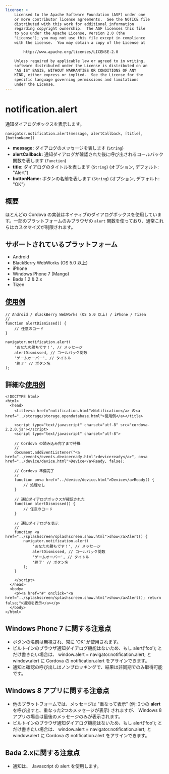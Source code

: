 ```yaml
---
license: >
    Licensed to the Apache Software Foundation (ASF) under one
    or more contributor license agreements.  See the NOTICE file
    distributed with this work for additional information
    regarding copyright ownership.  The ASF licenses this file
    to you under the Apache License, Version 2.0 (the
    "License"); you may not use this file except in compliance
    with the License.  You may obtain a copy of the License at

        http://www.apache.org/licenses/LICENSE-2.0

    Unless required by applicable law or agreed to in writing,
    software distributed under the License is distributed on an
    "AS IS" BASIS, WITHOUT WARRANTIES OR CONDITIONS OF ANY
    KIND, either express or implied.  See the License for the
    specific language governing permissions and limitations
    under the License.
---
```


notification.alert
==================

通知ダイアログボックスを表示します。

    navigator.notification.alert(message, alertCallback, [title], [buttonName])

- __message:__ ダイアログのメッセージを表します (`String`)
- __alertCallback:__ 通知ダイアログが確認された後に呼び出されるコールバック関数を表します (`Function`)
- __title:__ ダイアログのタイトルを表します (`String`) (オプション, デフォルト: "Alert")
- __buttonName:__ ボタンの名前を表します (`String`) (オプション, デフォルト: "OK")

概要
-----------

ほとんどの Cordova の実装はネイティブのダイアログボックスを使用しています。一部のプラットフォームのみブラウザの `alert` 関数を使っており、通常これらはカスタマイズが制限されます。

サポートされているプラットフォーム
-------------------

- Android
- BlackBerry WebWorks (OS 5.0 以上)
- iPhone
- Windows Phone 7 (Mango)
- Bada 1.2 & 2.x
- Tizen

<a href="../storage/storage.opendatabase.html">使用例</a>
-------------

    // Android / BlackBerry WebWorks (OS 5.0 以上) / iPhone / Tizen
    //
    function alertDismissed() {
        // 任意のコード
    }

    navigator.notification.alert(
        'あなたの勝ちです！', // メッセージ
        alertDismissed, // コールバック関数
        'ゲームオーバー', // タイトル
        '終了' // ボタン名
    );

詳細な<a href="../storage/storage.opendatabase.html">使用例</a>
------------

    <!DOCTYPE html>
    <html>
      <head>
        <title><a href="notification.html">Notification</a> の<a href="../storage/storage.opendatabase.html">使用例</a></title>

        <script type="text/javascript" charset="utf-8" src="cordova-2.2.0.js"></script>
        <script type="text/javascript" charset="utf-8">

        // Cordova の読み込み完了まで待機
        //
        document.addEventListener("<a href="../events/events.deviceready.html">deviceready</a>", on<a href="../device/device.html">Device</a>Ready, false);

        // Cordova 準備完了
        //
        function on<a href="../device/device.html">Device</a>Ready() {
            // 処理なし
        }

        // 通知ダイアログボックスが確認された
        function alertDismissed() {
            // 任意のコード
        }

        // 通知ダイアログを表示
        //
        function <a href="../splashscreen/splashscreen.show.html">show</a>Alert() {
            navigator.notification.alert(
                'あなたの勝ちです！', // メッセージ
                alertDismissed, // コールバック関数
                'ゲームオーバー', // タイトル
                '終了' // ボタン名
            );
        }

        </script>
      </head>
      <body>
        <p><a href="#" onclick="<a href="../splashscreen/splashscreen.show.html">show</a>Alert(); return false;">通知を表示</a></p>
      </body>
    </html>

Windows Phone 7 に関する注意点
-------------

- ボタンの名前は無視され、常に 'OK' が使用されます。
- ビルトインのブラウザ通知ダイアログ機能はないため、もし alert('foo'); とだけ書きたい場合は、 window.alert = navigator.notification.alert; と window.alert に Cordova の notification.alert をアサインできます。
- 通知と確認の呼び出しはノンブロッキングで、結果は非同期でのみ取得可能です。

Windows 8 アプリに関する注意点
---------------

- 他のプラットフォームでは、メッセージは "重なって表示" (例: 2つの **alert** を呼び出すと、重なった2つのメッセージが表示) されますが、
Windows 8 アプリの場合は最後のメッセージのみが表示されます。
- ビルトインのブラウザ通知ダイアログ機能はないため、もし alert('foo'); とだけ書きたい場合は、 window.alert = navigator.notification.alert; と window.alert に Cordova の notification.alert をアサインできます。

Bada 2.xに関する注意点
---------------
- 通知は、 Javascript の alert を使用します。
